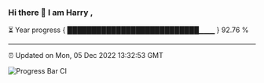 ### Hi there 👋 I am Harry , 

⏳ Year progress { ███████████████████████████▁▁▁ } 92.76 %

---

⏰ Updated on Mon, 05 Dec 2022 13:32:53 GMT

![Progress Bar CI](https://github.com/duykhang68/duykhang68/workflows/Progress%20Bar%20CI/badge.svg)
